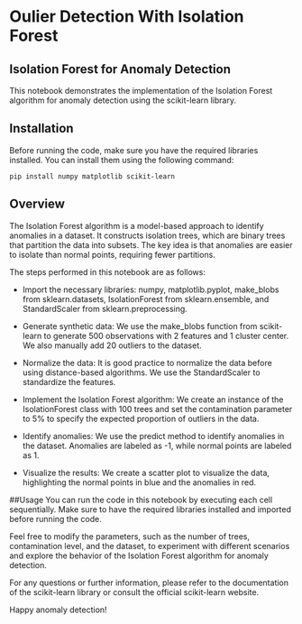 # Oulier Detection With Isolation Forest

## Isolation Forest for Anomaly Detection
This notebook demonstrates the implementation of the Isolation Forest algorithm for anomaly detection using the scikit-learn library.

## Installation
Before running the code, make sure you have the required libraries installed. You can install them using the following command:

`pip install numpy matplotlib scikit-learn`

## Overview
The Isolation Forest algorithm is a model-based approach to identify anomalies in a dataset. It constructs isolation trees, which are binary trees that partition the data into subsets. The key idea is that anomalies are easier to isolate than normal points, requiring fewer partitions.

The steps performed in this notebook are as follows:

- Import the necessary libraries: numpy, matplotlib.pyplot, make_blobs from sklearn.datasets, IsolationForest from sklearn.ensemble, and StandardScaler from sklearn.preprocessing.

- Generate synthetic data: We use the make_blobs function from scikit-learn to generate 500 observations with 2 features and 1 cluster center. We also manually add 20 outliers to the dataset.

- Normalize the data: It is good practice to normalize the data before using distance-based algorithms. We use the StandardScaler to standardize the features.

- Implement the Isolation Forest algorithm: We create an instance of the IsolationForest class with 100 trees and set the contamination parameter to 5% to specify the expected proportion of outliers in the data.

- Identify anomalies: We use the predict method to identify anomalies in the dataset. Anomalies are labeled as -1, while normal points are labeled as 1.

- Visualize the results: We create a scatter plot to visualize the data, highlighting the normal points in blue and the anomalies in red.

##Usage
You can run the code in this notebook by executing each cell sequentially. Make sure to have the required libraries installed and imported before running the code.

Feel free to modify the parameters, such as the number of trees, contamination level, and the dataset, to experiment with different scenarios and explore the behavior of the Isolation Forest algorithm for anomaly detection.

For any questions or further information, please refer to the documentation of the scikit-learn library or consult the official scikit-learn website.

Happy anomaly detection!
